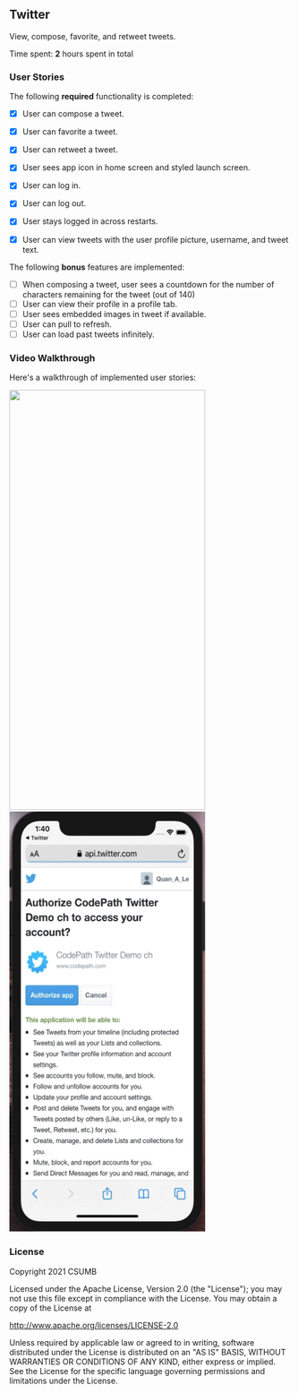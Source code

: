 ## Twitter

View, compose, favorite, and retweet tweets.

Time spent: **2** hours spent in total

### User Stories

The following **required** functionality is completed:

- [x] User can compose a tweet.
- [x] User can favorite a tweet.
- [x] User can retweet a tweet.
- [x] User sees app icon in home screen and styled launch screen.
- [x] User can log in.
- [x] User can log out.
- [x] User stays logged in across restarts.
- [x] User can view tweets with the user profile picture, username, and tweet text.


The following **bonus** features are implemented:

- [ ] When composing a tweet, user sees a countdown for the number of characters remaining for the tweet (out of 140)
- [ ] User can view their profile in a profile tab.
- [ ] User sees embedded images in tweet if available.
- [ ] User can pull to refresh.
- [ ] User can load past tweets infinitely.

### Video Walkthrough

Here's a walkthrough of implemented user stories:

<p float="left">
<a href="Twitter-part1.gif"><img src="Twitter-part1.gif" height="750" width="350"></a>
<a href="Twitter-part2.gif"><img src="Twitter-part2.gif" height="750" width="350"></a>
</p>


### License

Copyright 2021 CSUMB

Licensed under the Apache License, Version 2.0 (the "License");
you may not use this file except in compliance with the License.
You may obtain a copy of the License at

http://www.apache.org/licenses/LICENSE-2.0

Unless required by applicable law or agreed to in writing, software
distributed under the License is distributed on an "AS IS" BASIS,
WITHOUT WARRANTIES OR CONDITIONS OF ANY KIND, either express or implied.
See the License for the specific language governing permissions and
limitations under the License.
